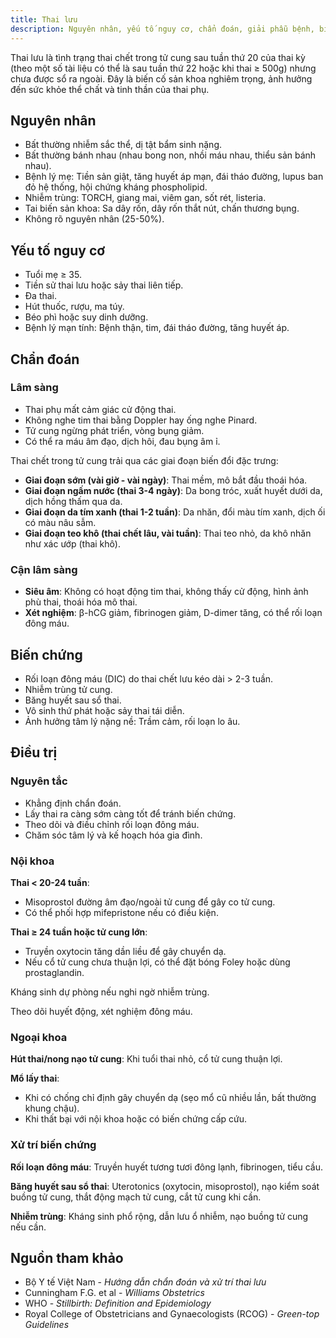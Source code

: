 ```yaml
---
title: Thai lưu
description: Nguyên nhân, yếu tố nguy cơ, chẩn đoán, giải phẫu bệnh, biến chứng và xử trí thai lưu.
---
```


Thai lưu là tình trạng thai chết trong tử cung sau tuần thứ 20 của thai kỳ (theo một số tài liệu có thể là sau tuần thứ 22 hoặc khi thai ≥ 500g) nhưng chưa được sổ ra ngoài. Đây là biến cố sản khoa nghiêm trọng, ảnh hưởng đến sức khỏe thể chất và tinh thần của thai phụ.

## Nguyên nhân

- Bất thường nhiễm sắc thể, dị tật bẩm sinh nặng.
- Bất thường bánh nhau (nhau bong non, nhồi máu nhau, thiểu sản bánh nhau).
- Bệnh lý mẹ: Tiền sản giật, tăng huyết áp mạn, đái tháo đường, lupus ban đỏ hệ thống, hội chứng kháng phospholipid.
- Nhiễm trùng: TORCH, giang mai, viêm gan, sốt rét, listeria.
- Tai biến sản khoa: Sa dây rốn, dây rốn thắt nút, chấn thương bụng.
- Không rõ nguyên nhân (25-50%).

## Yếu tố nguy cơ

- Tuổi mẹ ≥ 35.
- Tiền sử thai lưu hoặc sảy thai liên tiếp.
- Đa thai.
- Hút thuốc, rượu, ma túy.
- Béo phì hoặc suy dinh dưỡng.
- Bệnh lý mạn tính: Bệnh thận, tim, đái tháo đường, tăng huyết áp.

## Chẩn đoán

### Lâm sàng

- Thai phụ mất cảm giác cử động thai.
- Không nghe tim thai bằng Doppler hay ống nghe Pinard.
- Tử cung ngừng phát triển, vòng bụng giảm.
- Có thể ra máu âm đạo, dịch hôi, đau bụng âm ỉ.

Thai chết trong tử cung trải qua các giai đoạn biến đổi đặc trưng:

- **Giai đoạn sớm (vài giờ - vài ngày)**: Thai mềm, mô bắt đầu thoái hóa.
- **Giai đoạn ngấm nước (thai 3-4 ngày)**: Da bong tróc, xuất huyết dưới da, dịch hồng thấm qua da.
- **Giai đoạn da tím xanh (thai 1-2 tuần)**: Da nhăn, đổi màu tím xanh, dịch ối có màu nâu sẫm.
- **Giai đoạn teo khô (thai chết lâu, vài tuần)**: Thai teo nhỏ, da khô nhăn như xác ướp (thai khô).

### Cận lâm sàng

- **Siêu âm**: Không có hoạt động tim thai, không thấy cử động, hình ảnh phù thai, thoái hóa mô thai.
- **Xét nghiệm**: β-hCG giảm, fibrinogen giảm, D-dimer tăng, có thể rối loạn đông máu.

## Biến chứng

- Rối loạn đông máu (DIC) do thai chết lưu kéo dài > 2-3 tuần.
- Nhiễm trùng tử cung.
- Băng huyết sau sổ thai.
- Vô sinh thứ phát hoặc sảy thai tái diễn.
- Ảnh hưởng tâm lý nặng nề: Trầm cảm, rối loạn lo âu.

## Điều trị

### Nguyên tắc

- Khẳng định chẩn đoán.
- Lấy thai ra càng sớm càng tốt để tránh biến chứng.
- Theo dõi và điều chỉnh rối loạn đông máu.
- Chăm sóc tâm lý và kế hoạch hóa gia đình.

### Nội khoa

**Thai < 20-24 tuần**:

- Misoprostol đường âm đạo/ngoài tử cung để gây co tử cung.
- Có thể phối hợp mifepristone nếu có điều kiện.

**Thai ≥ 24 tuần hoặc tử cung lớn**:

- Truyền oxytocin tăng dần liều để gây chuyển dạ.
- Nếu cổ tử cung chưa thuận lợi, có thể đặt bóng Foley hoặc dùng prostaglandin.

Kháng sinh dự phòng nếu nghi ngờ nhiễm trùng.

Theo dõi huyết động, xét nghiệm đông máu.

### Ngoại khoa

**Hút thai/nong nạo tử cung**: Khi tuổi thai nhỏ, cổ tử cung thuận lợi.

**Mổ lấy thai**:

- Khi có chống chỉ định gây chuyển dạ (sẹo mổ cũ nhiều lần, bất thường khung chậu).
- Khi thất bại với nội khoa hoặc có biến chứng cấp cứu.

### Xử trí biến chứng

**Rối loạn đông máu**: Truyền huyết tương tươi đông lạnh, fibrinogen, tiểu cầu.

**Băng huyết sau sổ thai**: Uterotonics (oxytocin, misoprostol), nạo kiểm soát buồng tử cung, thắt động mạch tử cung, cắt tử cung khi cần.

**Nhiễm trùng**: Kháng sinh phổ rộng, dẫn lưu ổ nhiễm, nạo buồng tử cung nếu cần.

## Nguồn tham khảo

- Bộ Y tế Việt Nam - _Hướng dẫn chẩn đoán và xử trí thai lưu_
- Cunningham F.G. et al - _Williams Obstetrics_
- WHO - _Stillbirth: Definition and Epidemiology_
- Royal College of Obstetricians and Gynaecologists (RCOG) - _Green-top Guidelines_
